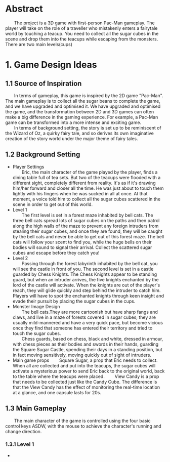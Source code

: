 # Abstract
&emsp;&emsp;The project is a 3D game with first-person Pac-Man gameplay. The player will take on the role of a traveller who mistakenly enters a fairytale world by touching a teacup. You need to collect all the sugar cubes in the scene and drop them into the teacups while escaping from the monsters. There are two main levels(cups)

# 1. Game Design Ideas
## 1.1 Source of Inspiration
&emsp;&emsp;In terms of gameplay, this game is inspired by the 2D game "Pac-Man". The main gameplay is to collect all the sugar beans to complete the game, and we have upgraded and optimised it. We have upgraded and optimised the game, and the transformation between 2D and 3D games can often make a big difference in the gaming experience. For example, a Pac-Man game can be transformed into a more intense and exciting game.  
&emsp;&emsp;In terms of background setting, the story is set up to be reminiscent of the Wizard of Oz, a quirky fairy tale, and so derives its own imaginative creation of the story world under the major theme of fairy tales.
## 1.2 Background Setting
- Player Settings  
&emsp;&emsp;Eric, the main character of the game played by the player, finds a dining table full of tea sets. But two of the teacups were flooded with a different sight, completely different from reality. It's as if it's drawing him/her forward and closer all the time. He was just about to touch them lightly with his fingers when he was sucked in all at once. At that moment, a voice told him to collect all the sugar cubes scattered in the scene in order to get out of this world.
- Level 1  
&emsp;&emsp;The first level is set in a forest maze inhabited by bell cats. The three bell cats spread lots of sugar cubes on the paths and then patrol along the high walls of the maze to prevent any foreign intruders from stealing their sugar cubes, and once they are found, they will be caught by the bell cats and never be able to get out of this forest maze. The bell cats will follow your scent to find you, while the huge bells on their bodies will sound to signal their arrival. Collect the scattered sugar cubes and escape before they catch you!
- Level 2  
&emsp;&emsp;Passing through the forest labyrinth inhabited by the bell cat, you will see the castle in front of you. The second level is set in a castle guarded by Chess Knights. The Chess Knights appear to be standing guard, but when an intruder arrives, the five knights enchanted by the lord of the castle will activate. When the knights are out of the player's reach, they will glide quickly and step behind the intruder to catch him. Players will have to spot the enchanted knights through keen insight and evade their pursuit by placing the sugar cubes in the cups.
- Monster Image Design  
&emsp;&emsp;The bell cats.They are more cartoonish but have sharp fangs and claws, and live in a maze of forests covered in sugar cubes; they are usually mild-mannered and have a very quick pace, but become vicious once they find that someone has entered their territory and tried to touch the sugar cubes.   
&emsp;&emsp;Chess guards, based on chess, black and white, dressed in armour, with chess pieces as their bodies and swords in their hands, guarding the Square Sugar Castle, spending their days in a standing position, but in fact moving sensitively, moving quickly out of sight of intruders.
- Main game props
&emsp;&emsp;Square Sugar, a prop that Eric needs to collect. When all are collected and put into the teacups, the sugar cubes will activate a mysterious power to send Eric back to the original world, back to the table where the teacups were placed.
&emsp;&emsp;View Candy is a prop that needs to be collected just like the Candy Cube. The difference is that the View Candy has the effect of monitoring the real-time location at a glance, and one capsule lasts for 20s.
## 1.3 Main Gameplay
&emsp;&emsp;The main character of the game is controlled using the four basic control keys ASDW, with the mouse to achieve the character's running and change direction.
### 1.3.1 Level 1
- 

